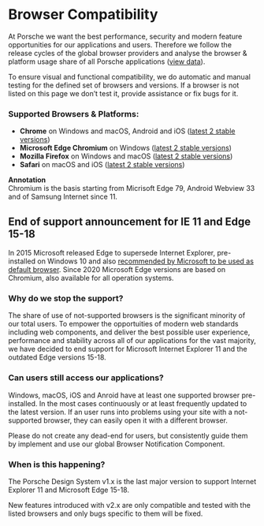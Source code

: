 # Browser Compatibility

At Porsche we want the best performance, security and modern feature opportunities for our  applications and users. Therefore we follow the release cycles of the global browser providers and analyse the browser & platform usage share of all Porsche applications ([view data](https://datastudio.google.com/open/1kMBbEg9F79q_QOg2zFtz52I_S85Fy47b)).

To ensure visual and functional compatibility, we do automatic and manual testing for the defined set of browsers and versions. If a browser is not listed on this page we don’t test it, provide assistance or fix bugs for it.

### Supported Browsers & Platforms:

* **Chrome** on Windows and macOS, Android and iOS ([latest 2 stable versions](https://en.wikipedia.org/wiki/Google_Chrome_version_history))
* **Microsoft Edge Chromium** on Windows ([latest 2 stable versions](https://en.wikipedia.org/wiki/Microsoft_Edge#Release_history))
* **Mozilla Firefox** on Windows and macOS ([latest 2 stable versions](https://en.wikipedia.org/wiki/Firefox_version_history))
* **Safari** on macOS and iOS ([latest 2 stable versions](https://en.wikipedia.org/wiki/Safari_version_history#Safari_13))

**Annotation**  
Chromium is the basis starting from Micrisoft Edge 79, Android Webview 33 and of Samsung Internet since 11.

## End of support announcement for IE 11 and Edge 15-18

In 2015 Microsoft released Edge to supersede Internet Explorer, pre-installed on Windows 10 and also [recommended by Microsoft to be used as default browser](https://docs.microsoft.com/de-de/lifecycle/faq/internet-explorer-microsoft-edge). Since 2020 Microsoft Edge versions are based on Chromium, also available for all operation systems.

### Why do we stop the support?
The share of use of not-supported browsers is the significant minority of our total users. To empower the opportuities of modern web standards including web components, and deliver the best possible user experience, performance and stability across all of our applications for the vast majority, we have decided to end support for Microsoft Internet Explorer 11 and the outdated Edge versions 15-18.

### Can users still access our applications?
Windows, macOS, iOS and Anroid have at least one supported browser pre-installed. In the most cases continuously or at least frequently updated to the latest version. If an user runs into problems using your site with a not-supported browser, they can easily open it with a different browser.

Please do not create any dead-end for users, but consistently guide them by implement and use our global Browser Notification Component.

### When is this happening?

The Porsche Design System v1.x is the last major version to support Internet Explorer 11 and Microsoft Edge 15-18. 

New features introduced with v2.x are only compatible and tested with the listed browsers and only bugs specific to them will be fixed.